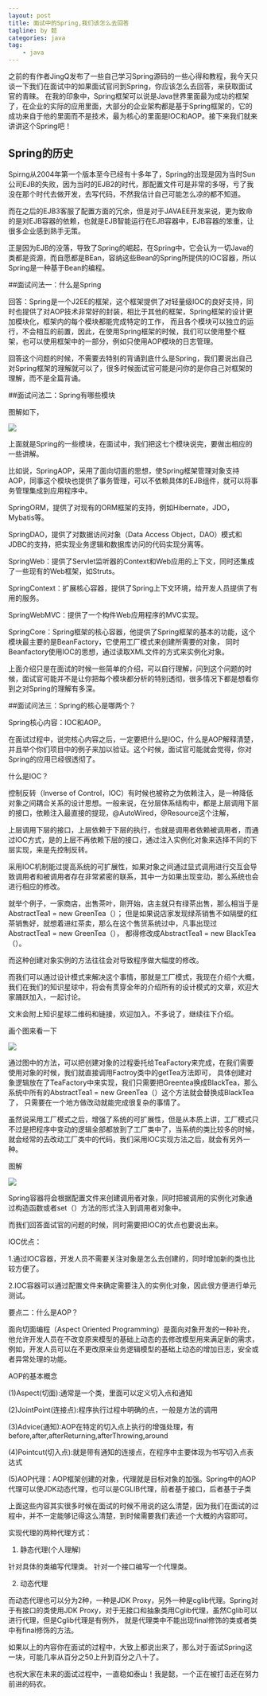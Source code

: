 ```yaml
---
layout: post
title: 面试中的Spring,我们该怎么去回答
tagline: by 懿
categories: java
tag: 
    - java
---
```


之前的有作者JingQ发布了一些自己学习Spring源码的一些心得和教程，我今天只谈一下我们在面试中的如果面试官问到Spring，你应该怎么去回答，来获取面试官的青睐。
在我的印象中，Spring框架可以说是Java世界里面最为成功的框架了，在企业的实际的应用里面，大部分的企业架构都是基于Spring框架的，它的成功来自于他的里面而不是技术，最为核心的里面是IOC和AOP。接下来我们就来讲讲这个Spring吧！
<!--more-->

## Spring的历史

Spirng从2004年第一个版本至今已经有十多年了，Spring的出现是因为当时Sun公司EJB的失败，因为当时的EJB2的时代，那配置文件可是非常的多呀，亏了我没在那个时代去做开发，去写代码，不然我估计自己可能怎么凉的都不知道。

而在之后的EJB3客服了配置方面的冗余，但是对于JAVAEE开发来说，更为致命的是对EJB容器的依赖，也就是EJB智能运行在EJB容器中，EJB容器的笨重，让很多企业感到熟手无策。

正是因为EJB的没落，导致了Spring的崛起，在Spring中，它会认为一切Java的类都是资源，而自愿都是BEan，容纳这些Bean的Spring所提供的IOC容器，所以Spring是一种基于Bean的编程。

##面试问法一：什么是Spring

回答：Spring是一个J2EE的框架，这个框架提供了对轻量级IOC的良好支持，同时也提供了对AOP技术非常好的封装，相比于其他的框架，Spring框架的设计更加模块化，框架内的每个模块都能完成特定的工作，
而且各个模块可以独立的运行，不会相互的前置，因此，在使用Spring框架的时候，我们可以使用整个框架，也可以使用框架中的一部分，例如只使用AOP模块的日志管理。

回答这个问题的时候，不需要去特别的背诵到底什么是Spring，我们要说出自己对Spring框架的理解就可以了，很多时候面试官可能是问你的是你自己对框架的理解，而不是全篇背诵。


##面试问法二：Spring有哪些模块

图解如下，

![](http://www.justdojava.com/assets/images/2019/java/image_yi/06-22/1.jpg)

上面就是Spring的一些模块，在面试中，我们把这七个模块说完，要做出相应的一些讲解。

比如说，SpringAOP，采用了面向切面的思想，使Spring框架管理对象支持AOP，同事这个模块也提供了事务管理，可以不依赖具体的EJB组件，就可以将事务管理集成到应用程序中。

SpringORM，提供了对现有的ORM框架的支持，例如Hibernate，JDO，Mybatis等。

SpringDAO，提供了对数据访问对象（Data Access Object，DAO）模式和JDBC的支持，把实现业务逻辑和数据库访问的代码实现分离等。

SpringWeb：提供了Servlet监听器的Context和Web应用的上下文，同时还集成了一些现有的Web框架，如Struts。

SpringContext：扩展核心容器，提供了Spring上下文环境，给开发人员提供了有用的服务。

SpringWebMVC：提供了一个构件Web应用程序的MVC实现。

SpringCore：Spring框架的核心容器，他提供了Spring框架的基本的功能，这个模块最主要的是BeanFactory，它使用工厂模式来创建所需要的对象，
同时Beanfactory使用IOC的思想，通过读取XML文件的方式来实例化对象。

上面介绍只是在面试的时候一些简单的介绍，可以自行理解，问到这个问题的时候，面试官可能并不是让你把每个模块都分析的特别透彻，很多情况下都是想看你到之对Spring的理解有多深。


##面试问法三：Spring的核心是哪两个？

Spring核心内容：IOC和AOP。

在面试过程中，说完核心内容之后，一定要把什么是IOC，什么是AOP解释清楚，并且举个你们项目中的例子来加以验证。这个时候，面试官可能就会觉得，你对Spring的应用已经很透彻了。

什么是IOC？

控制反转（Inverse of Control，IOC）有时候也被称之为依赖注入，是一种降低对象之间耦合关系的设计思想。一般来说，在分层体系结构中，都是上层调用下层的接口，依赖注入最直接的提现，@AutoWired，@Resource这个注解，

上层调用下层的接口，上层依赖于下层的执行，也就是调用者依赖被调用者，而通过IOC方式，是的上层不再依赖下层的接口，通过注入实例化对象来选择不同的下层实现，来是先控制反转。

采用IOC机制能过提高系统的可扩展性，如果对象之间通过显式调用进行交互会导致调用者和被调用者存在非常紧密的联系，其中一方如果出现变动，那么系统也会进行相应的修改。

就举个例子，一家商店，出售茶叶，刚开始，店主就只有绿茶出售，那么相当于是 AbstractTea1 = new GreenTea（）；
但是如果说店家发现绿茶销售不如隔壁的红茶销售好，就想着进红茶卖，那么在这个售货系统过中，凡事出现过AbstractTea1 = new GreenTea（），
都得修改成AbstractTea1 = new BlackTea（）。

而这种创建对象实例的方法往往会对导致程序做大幅度的修改。

而我们可以通过设计模式来解决这个事情，那就是工厂模式，我现在介绍个大概，我们在我们的知识星球中，将会有贯穿全年的介绍所有的设计模式的文章，欢迎大家踊跃加入，一起讨论。

文末会附上知识星球二维码和链接，欢迎加入。不多说了，继续往下介绍。

画个图来看一下

![](http://www.justdojava.com/assets/images/2019/java/image_yi/06-22/2.jpg)

通过图中的方法，可以把创建对象的过程委托给TeaFactory来完成，在我们需要使用对象的时候，我们就直接调用Factroy类中的getTea方法即可，
具体创建对象逻辑放在了TeaFactory中来实现，我们只需要把Greentea换成BlackTea，那么系统中所有的AbstractTea1 = new GreenTea（）这个方法就会替换成BlackTea了，
只需要在一个地方做改动就能完成很复杂的事情了。

虽然说采用工厂模式之后，增强了系统的可扩展性，但是从本质上讲，工厂模式只不过是把程序中变动的逻辑全部都放到了工厂类中了，当系统的类比较多的时候，
就会经常的去改动工厂类中的代码，我们采用IOC实现方法之后，就会有另外一种。

图解

![](http://www.justdojava.com/assets/images/2019/java/image_yi/06-22/3.jpg)

Spring容器将会根据配置文件来创建调用者对象，同时把被调用的实例化对象通过构造函数或者set（）方法的形式注入到调用者对象中。

而我们回答面试官的问题的时候，同时需要把IOC的优点也要说出来。

IOC优点：

1.通过IOC容器，开发人员不需要关注对象是怎么去创建的，同时增加新的类也比较方便了。

2.IOC容器可以通过配置文件来确定需要注入的实例化对象，因此很方便进行单元测试。

要点二：什么是AOP？

面向切面编程（Aspect Oriented Programming）是面向对象开发的一种补充，他允许开发人员在不改变原来模型的基础上动态的去修改模型用来满足新的需求，
例如，开发人员可以在不更改原来业务逻辑模型的基础上动态的增加日志，安全或者异常处理的功能。

AOP的基本概念

(1)Aspect(切面):通常是一个类，里面可以定义切入点和通知

(2)JointPoint(连接点):程序执行过程中明确的点，一般是方法的调用

(3)Advice(通知):AOP在特定的切入点上执行的增强处理，有before,after,afterReturning,afterThrowing,around

(4)Pointcut(切入点):就是带有通知的连接点，在程序中主要体现为书写切入点表达式

(5)AOP代理：AOP框架创建的对象，代理就是目标对象的加强。Spring中的AOP代理可以使JDK动态代理，也可以是CGLIB代理，前者基于接口，后者基于子类

上面这些内容其实很多时候在面试的时候不用说的这么清楚，因为我们在面试的过程中，并不一定能够记得这么清楚，到时候需要我们表述一个大概的内容即可。

实现代理的两种代理方式：

1. 静态代理(个人理解)

针对具体的类编写代理类。
针对一个接口编写一个代理类。

2. 动态代理

而动态代理也可以分为2种，一种是JDK Proxy，另外一种是cglib代理。Spring对于有接口的类使用JDK Proxy，对于无接口和抽象类用Cglib代理，虽然Cglib可以进行代理，但是Cglib代理是有例外，
就是代理类中不能出现final修饰的类或者类中有final修饰的方法。

如果以上的内容你在面试的过程中，大致上都说出来了，那么对于面试Spring这一块，可能几率从百分之50上升到百分之八十了。

也祝大家在未来的面试过程中，一直稳如泰山！我是懿，一个正在被打击还在努力前进的码农。
